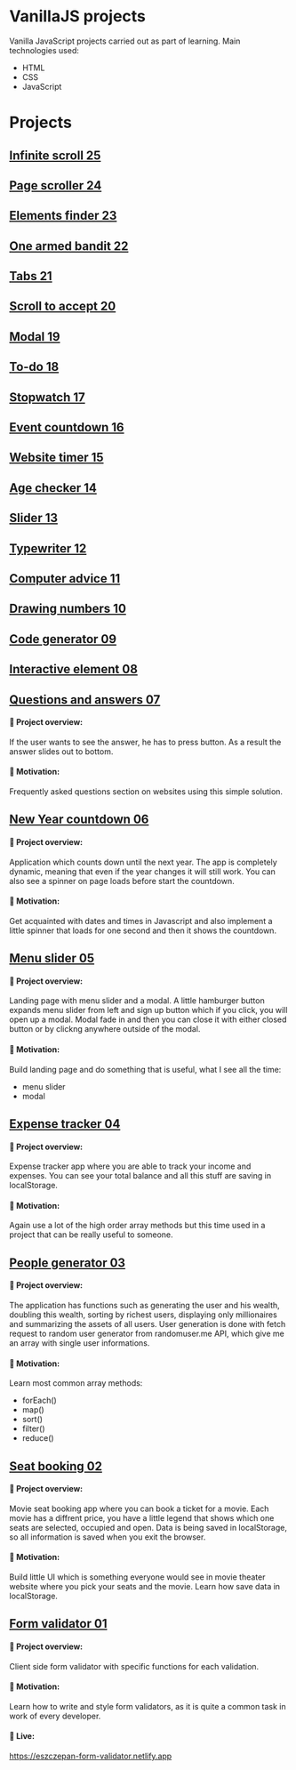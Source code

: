 # VanillaJS projects

Vanilla JavaScript projects carried out as part of learning. Main technologies used:

- HTML
- CSS
- JavaScript

# Projects

## [Infinite scroll 25](./25.%Infinite%20scroll)

## [Page scroller 24](./24.%20Page%20scroller)

## [Elements finder 23](./23.%20Elements%20finder)

## [One armed bandit 22](./22.%20One%20armed%20bandit%20App)

## [Tabs 21](./21.%20Tabs)

## [Scroll to accept 20](./20.%20Scroll%20to%20accept)

## [Modal 19](./19.%20Modal)

## [To-do 18](./18.%20To-do)

## [Stopwatch 17](./17.%20Stopwatch)

## [Event countdown 16](./16.%20Event%20countdown)

## [Website timer 15](./15.%20Website%20timer)

## [Age checker 14](./14.%20Age%20checker)

## [Slider 13](./13.%20Slider)

## [Typewriter 12](./12.%20Typewriter)

## [Computer advice 11](./11.%20Computer%20advice)

## [Drawing numbers 10](./10.%20Drawing%20numbers)

## [Code generator 09](./09.%20Code%20generator)

## [Interactive element 08](./08.%20Interactive%20element)

## [Questions and answers 07](./07.%20Questions%20and%20answers)

#### :tada: Project overview:

If the user wants to see the answer, he has to press button. As a result the answer slides out to bottom.

#### :rocket: Motivation:

Frequently asked questions section on websites using this simple solution.

## [New Year countdown 06](./06.%20New%20Year%20countdown)

#### :tada: Project overview:

Application which counts down until the next year. The app is completely dynamic, meaning that even if the year changes it will still work. You can also see a spinner on page loads before start the countdown.

#### :rocket: Motivation:

Get acquainted with dates and times in Javascript and also implement a little spinner that loads for one second and then it shows the countdown.

## [Menu slider 05](./05.%20Menu%20slider)

#### :tada: Project overview:

Landing page with menu slider and a modal. A little hamburger button expands menu slider from left and sign up button which if you click, you will open up a modal. Modal fade in and then you can close it with either closed button or by clickng anywhere outside of the modal.

#### :rocket: Motivation:

Build landing page and do something that is useful, what I see all the time:

- menu slider
- modal

## [Expense tracker 04](./04.%20Expense%20tracker)

#### :tada: Project overview:

Expense tracker app where you are able to track your income and expenses. You can see your total balance and all this stuff are saving in localStorage.

#### :rocket: Motivation:

Again use a lot of the high order array methods but this time used in a project that can be really useful to someone.

## [People generator 03](./03.%20People%20generator)

#### :tada: Project overview:

The application has functions such as generating the user and his wealth, doubling this wealth, sorting by richest users, displaying only millionaires and summarizing the assets of all users. User generation is done with fetch request to random user generator from randomuser.me API, which give me an array with single user informations.

#### :rocket: Motivation:

Learn most common array methods:

- forEach()
- map()
- sort()
- filter()
- reduce()

## [Seat booking 02](./02.%20Seat%20booking)

#### :tada: Project overview:

Movie seat booking app where you can book a ticket for a movie. Each movie has a diffrent price, you have a little legend that shows which one seats are selected, occupied and open. Data is being saved in localStorage, so all information is saved when you exit the browser.

#### :rocket: Motivation:

Build little UI which is something everyone would see in movie theater website where you pick your seats and the movie. Learn how save data in localStorage.

## [Form validator 01](./01.%20Form%20validator)

#### :tada: Project overview:

Client side form validator with specific functions for each validation.

#### :rocket: Motivation:

Learn how to write and style form validators, as it is quite a common task in work of every developer.

#### :movie_camera: Live:

https://eszczepan-form-validator.netlify.app
